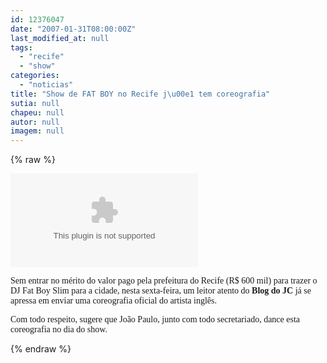 ```yaml
---
id: 12376047
date: "2007-01-31T08:00:00Z"
last_modified_at: null
tags:
  - "recife"
  - "show"
categories:
  - "noticias"
title: "Show de FAT BOY no Recife j\u00e1 tem coreografia"
sutia: null
chapeu: null
autor: null
imagem: null
---
```

{% raw %}
<p><OBJECT height=350 width=425><PARAM NAME=\"movie\" VALUE=\"https://www.youtube.com/v/4ULVQOneeZE\"><PARAM NAME=\"wmode\" VALUE=\"transparent\"></p>
<p><embed src=\"https://www.youtube.com/v/4ULVQOneeZE\" type=\"application/x-shockwave-flash\" wmode=\"transparent\" width=\"425\" height=\"350\"></embed></OBJECT></p>
<p><P><FONT face=Verdana>Sem entrar no mérito do valor pago pela prefeitura do Recife (R$ 600 mil) para trazer o DJ Fat Boy Slim para a cidade, nesta sexta-feira, um leitor atento do <STRONG>Blog do JC</STRONG> já se apressa em enviar uma coreografia oficial do artista inglês.</FONT></P></p>
<p><P><FONT face=Verdana>Com todo respeito, sugere que João Paulo, junto com todo secretariado, dance esta coreografia no dia do show.</FONT></P> </p>
{% endraw %}